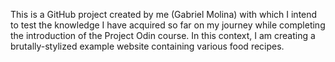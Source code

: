 This is a GitHub project created by me (Gabriel Molina) with which I intend to test the knowledge I have acquired so far on my journey while completing the introduction of the Project Odin course. In this context, I am creating a brutally-stylized example website containing various food recipes.
